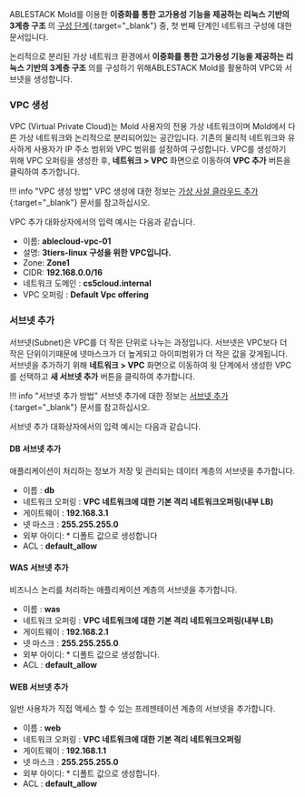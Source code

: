 ABLESTACK Mold를 이용한 **이중화를 통한 고가용성 기능을 제공하는 리눅스 기반의 3계층 구조** 의 [구성 단계](../3tiers-linux-guide-prepare#_4){:target="_blank"} 중, 첫 번째 단계인 네트워크 구성에 대한 문서입니다.

논리적으로 분리된 가상 네트워크 환경에서 **이중화를 통한 고가용성 기능을 제공하는 리눅스 기반의 3계층 구조** 의를 구성하기 위해ABLESTACK Mold를 활용하여 VPC와 서브넷을 생성합니다.

### VPC 생성
VPC (Virtual Private Cloud)는 Mold 사용자의 전용 가상 네트워크이며 Mold에서 다른 가상 네트워크와 논리적으로 분리되어있는 공간입니다. 기존의 물리적 네트워크와 유사하게 사용자가 IP 주소 범위와 VPC 범위를 설정하여 구성합니다.
VPC를 생성하기 위해 VPC 오퍼링을 생성한 후, **네트워크 >  VPC** 화면으로 이동하여 **VPC 추가** 버튼을 클릭하여 추가합니다.

!!! info "VPC 생성 방법"
    VPC 생성에 대한 정보는 [가상 사설 클라우드 추가](../../../../administration/mold/network&traffic-mngt-guide#_30){:target="_blank"} 문서를 참고하십시오.

VPC 추가 대화상자에서의 입력 예시는 다음과 같습니다.

  - 이름: **ablecloud-vpc-01**
  - 설명: **3tiers-linux 구성을 위한 VPC입니다.**
  - Zone: **Zone1**
  - CIDR: **192.168.0.0/16**
  - 네트워크 도메인 : **cs5cloud.internal**
  - VPC 오퍼링 : **Default Vpc offering**

### 서브넷 추가

서브넷(Subnet)은 VPC를 더 작은 단위로 나누는 과정입니다. 서브넷은 VPC보다 더 작은 단위이기때문에 넷마스크가 더 높게되고 아이피범위가 더 작은 값을 갖게됩니다.
서브넷을 추가하기 위해 **네트워크 >  VPC** 화면으로 이동하여 윗 단계에서 생성한 VPC를 선택하고 **새 서브넷 추가** 버튼을 클릭하여 추가합니다.

!!! info "서브넷 추가 방법"
    서브넷 추가에 대한 정보는 [서브넷 추가](../../../../administration/mold/network&traffic-mngt-guide#_31){:target="_blank"} 문서를 참고하십시오.

서브넷 추가 대화상자에서의 입력 예시는 다음과 같습니다.

#### DB 서브넷 추가
애플리케이션이 처리하는 정보가 저장 및 관리되는 데이터 계층의 서브넷을 추가합니다.

- 이름 : **db**
- 네트워크 오퍼링 : **VPC 네트워크에 대한 기본 격리 네트워크오퍼링(내부 LB)**
- 게이트웨이 : **192.168.3.1**
- 넷 마스크 : **255.255.255.0**
- 외부 아이디:  * 디폴트 값으로 생성합니다
- ACL : **default_allow**

#### WAS 서브넷 추가
비즈니스 논리를 처리하는 애플리케이션 계층의 서브넷을 추가합니다.

  - 이름 : **was**
  - 네트워크 오퍼링 : **VPC 네트워크에 대한 기본 격리 네트워크오퍼링(내부 LB)**
  - 게이트웨이 : **192.168.2.1**
  - 넷 마스크 : **255.255.255.0**
  - 외부 아이디: * 디폴트 값으로 생성합니다.
  - ACL : **default_allow**

#### WEB 서브넷 추가
일반 사용자가 직접 액세스 할 수 있는 프레젠테이션 계층의 서브넷을 추가합니다. 

  - 이름 : **web**
  - 네트워크 오퍼링 : **VPC 네트워크에 대한 기본 격리 네트워크오퍼링**
  - 게이트웨이 : **192.168.1.1**
  - 넷 마스크 : **255.255.255.0**
  - 외부 아이디: * 디폴트 값으로 생성합니다.
  - ACL : **default_allow**

